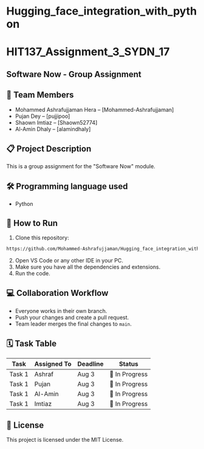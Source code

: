 # Hugging_face_integration_with_python
# HIT137_Assignment_3_SYDN_17

## Software Now - Group Assignment

## 👥 Team Members
- Mohammed Ashrafujjaman Hera – [Mohammed-Ashrafujjaman]
- Pujan Dey – [pujjipoo]
- Shaown Imtiaz – [Shaown52774]
- Al-Amin Dhaly – [alamindhaly]

## 📋 Project Description
This is a group assignment for the "Software Now" module.

## 🛠 Programming language used
- Python

<!-- 
```
## 📁 Folder Structure
src/       → Main source code (.py)
docs/      → Assignment documents or reports
assets/    → Images and media
```
-->


## 🔧 How to Run
1. Clone this repository:
```bash
https://github.com/Mohammed-Ashrafujjaman/Hugging_face_integration_with_python.git
```
2. Open VS Code or any other IDE in your PC.
3. Make sure you have all the dependencies and extensions.
4. Run the code.

## 💻 Collaboration Workflow
- Everyone works in their own branch.
- Push your changes and create a pull request.
- Team leader merges the final changes to `main`.

## 🗓 Task Table

| Task | Assigned To | Deadline | Status |
|------|-------------|----------|--------|
| Task 1 | Ashraf | Aug 3 | 🔄 In Progress |
| Task 1 | Pujan | Aug 3 | 🔄 In Progress |
| Task 1 | Al-Amin | Aug 3 | 🔄 In Progress |
| Task 1 | Imtiaz | Aug 3 | 🔄 In Progress |

## 📜 License
This project is licensed under the MIT License.
